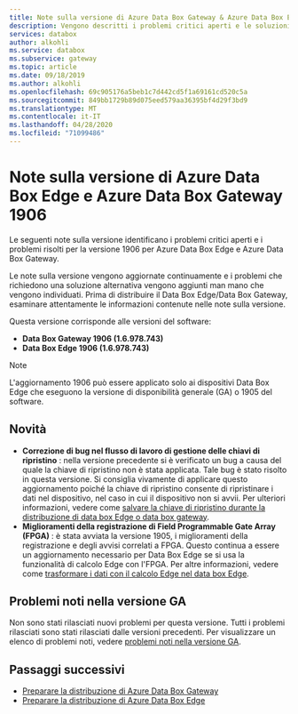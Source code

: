 ```yaml
---
title: Note sulla versione di Azure Data Box Gateway & Azure Data Box Edge 1906 | Microsoft Docs
description: Vengono descritti i problemi critici aperti e le soluzioni per il Azure Data Box Gateway e Azure Data Box Edge la versione 1906 in esecuzione.
services: databox
author: alkohli
ms.service: databox
ms.subservice: gateway
ms.topic: article
ms.date: 09/18/2019
ms.author: alkohli
ms.openlocfilehash: 69c905176a5beb1c7d442cd5f1a69161cd520c5a
ms.sourcegitcommit: 849bb1729b89d075eed579aa36395bf4d29f3bd9
ms.translationtype: MT
ms.contentlocale: it-IT
ms.lasthandoff: 04/28/2020
ms.locfileid: "71099486"
---
```

# <a name="azure-data-box-edge-and-azure-data-box-gateway-1906-release-notes"></a>Note sulla versione di Azure Data Box Edge e Azure Data Box Gateway 1906

Le seguenti note sulla versione identificano i problemi critici aperti e i problemi risolti per la versione 1906 per Azure Data Box Edge e Azure Data Box Gateway.

Le note sulla versione vengono aggiornate continuamente e i problemi che richiedono una soluzione alternativa vengono aggiunti man mano che vengono individuati. Prima di distribuire il Data Box Edge/Data Box Gateway, esaminare attentamente le informazioni contenute nelle note sulla versione.

Questa versione corrisponde alle versioni del software:

- **Data Box Gateway 1906 (1.6.978.743)**
- **Data Box Edge 1906 (1.6.978.743)**

> [!NOTE]
> L'aggiornamento 1906 può essere applicato solo ai dispositivi Data Box Edge che eseguono la versione di disponibilità generale (GA) o 1905 del software.

## <a name="whats-new"></a>Novità

- **Correzione di bug nel flusso di lavoro di gestione delle chiavi di ripristino** : nella versione precedente si è verificato un bug a causa del quale la chiave di ripristino non è stata applicata. Tale bug è stato risolto in questa versione. Si consiglia vivamente di applicare questo aggiornamento poiché la chiave di ripristino consente di ripristinare i dati nel dispositivo, nel caso in cui il dispositivo non si avvii. Per ulteriori informazioni, vedere come [salvare la chiave di ripristino durante la distribuzione di data box Edge o data box gateway](data-box-edge-deploy-connect-setup-activate.md#set-up-and-activate-the-physical-device).
- **Miglioramenti della registrazione di Field Programmable Gate Array (FPGA)** : è stata avviata la versione 1905, i miglioramenti della registrazione e degli avvisi correlati a FPGA. Questo continua a essere un aggiornamento necessario per Data Box Edge se si usa la funzionalità di calcolo Edge con l'FPGA. Per altre informazioni, vedere come [trasformare i dati con il calcolo Edge nel data box Edge](data-box-edge-deploy-configure-compute-advanced.md).

## <a name="known-issues-in-ga-release"></a>Problemi noti nella versione GA

Non sono stati rilasciati nuovi problemi per questa versione. Tutti i problemi rilasciati sono stati rilasciati dalle versioni precedenti. Per visualizzare un elenco di problemi noti, vedere [problemi noti nella versione GA](data-box-gateway-release-notes.md#known-issues-in-ga-release).


## <a name="next-steps"></a>Passaggi successivi

- [Preparare la distribuzione di Azure Data Box Gateway](data-box-gateway-deploy-prep.md)
- [Preparare la distribuzione di Azure Data Box Edge](data-box-edge-deploy-prep.md)
